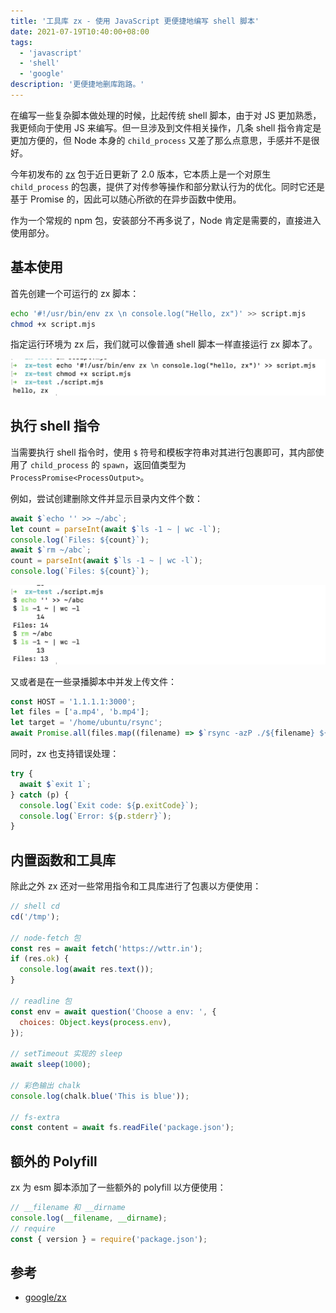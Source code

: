 ```yaml
---
title: '工具库 zx - 使用 JavaScript 更便捷地编写 shell 脚本'
date: 2021-07-19T10:40:00+08:00
tags:
  - 'javascript'
  - 'shell'
  - 'google'
description: '更便捷地删库跑路。'
---
```


在编写一些复杂脚本做处理的时候，比起传统 shell 脚本，由于对 JS 更加熟悉，我更倾向于使用 JS 来编写。但一旦涉及到文件相关操作，几条 shell 指令肯定是更加方便的，但 Node 本身的 `child_process` 又差了那么点意思，手感并不是很好。

<!--more-->

今年初发布的 [zx](https://github.com/google/zx) 包于近日更新了 2.0 版本，它本质上是一个对原生 `child_process` 的包裹，提供了对传参等操作和部分默认行为的优化。同时它还是基于 Promise 的，因此可以随心所欲的在异步函数中使用。

作为一个常规的 npm 包，安装部分不再多说了，Node 肯定是需要的，直接进入使用部分。

## 基本使用

首先创建一个可运行的 zx 脚本：

```bash
echo '#!/usr/bin/env zx \n console.log("Hello, zx")' >> script.mjs
chmod +x script.mjs
```

指定运行环境为 zx 后，我们就可以像普通 shell 脚本一样直接运行 zx 脚本了。

![运行预览](20210719103712.webp)

## 执行 shell 指令

当需要执行 shell 指令时，使用 `$` 符号和模板字符串对其进行包裹即可，其内部使用了 `child_process` 的 `spawn`，返回值类型为 `ProcessPromise<ProcessOutput>`。

例如，尝试创建删除文件并显示目录内文件个数：

```js
await $`echo '' >> ~/abc`;
let count = parseInt(await $`ls -1 ~ | wc -l`);
console.log(`Files: ${count}`);
await $`rm ~/abc`;
count = parseInt(await $`ls -1 ~ | wc -l`);
console.log(`Files: ${count}`);
```

![文件个数](20210719104845.webp)

又或者是在一些录播脚本中并发上传文件：

```js
const HOST = '1.1.1.1:3000';
let files = ['a.mp4', 'b.mp4'];
let target = '/home/ubuntu/rsync';
await Promise.all(files.map((filename) => $`rsync -azP ./${filename} ${HOST}:${target}`));
```

同时，zx 也支持错误处理：

```js
try {
  await $`exit 1`;
} catch (p) {
  console.log(`Exit code: ${p.exitCode}`);
  console.log(`Error: ${p.stderr}`);
}
```

## 内置函数和工具库

除此之外 zx 还对一些常用指令和工具库进行了包裹以方便使用：

```js
// shell cd
cd('/tmp');

// node-fetch 包
const res = await fetch('https://wttr.in');
if (res.ok) {
  console.log(await res.text());
}

// readline 包
const env = await question('Choose a env: ', {
  choices: Object.keys(process.env),
});

// setTimeout 实现的 sleep
await sleep(1000);

// 彩色输出 chalk
console.log(chalk.blue('This is blue'));

// fs-extra
const content = await fs.readFile('package.json');
```

## 额外的 Polyfill

zx 为 esm 脚本添加了一些额外的 polyfill 以方便使用：

```js
// __filename 和 __dirname
console.log(__filename, __dirname);
// require
const { version } = require('package.json');
```

## 参考

- [google/zx](https://github.com/google/zx)
